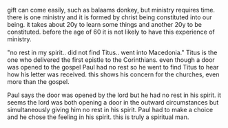 gift can come easily, such as balaams donkey, but ministry requires time. there
is one ministry and it is formed by christ being constituted into our being. it
takes about 20y to learn some things and another 20y to be constituted. before the
age of 60 it is not likely to have this experience of ministry.

"no rest in my spirit.. did not find Titus..  went into Macedonia." Titus is the one who delivered the first epistle to the Corinthians. even though a door was opened to the gospel Paul had no rest so he went to find Titus to hear how his letter was received. this shows his concern for the churches, even more than the gospel.

Paul says the door was opened by the lord but he had no rest in his spirit. it seems the lord was both opening a door in the outward circumstances but simultaneously giving him no rest in his spirit. Paul had to make a choice and he chose the feeling in his spirit. this is truly a spiritual man.
